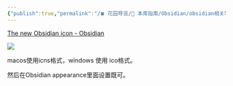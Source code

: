 ```yaml
---
{"publish":true,"permalink":"/🍀 花园导览/🧰 本库指南/Obsidian/obsidian相关笔记/obsidian icon替换.md","created":"2025-04-04T01:06:54.445+08:00","modified":"2025-08-15T22:00:05.141+08:00","cssclasses":""}
---
```



[The new Obsidian icon - Obsidian](https://obsidian.md/blog/new-obsidian-icon/)

![](https://pub-pic.oldwinter.top/2025/03/95b2e664dcde8418f4ae1e78765ece27.png)

macos使用icns格式，windows 使用 ico格式。

然后在Obsidian appearance里面设置既可。